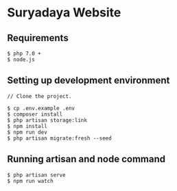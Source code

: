 # Suryadaya Website
## Requirements
    $ php 7.0 +
    $ node.js

## Setting up development environment

    // Clone the project.
    
    $ cp .env.example .env
    $ composer install
    $ php artisan storage:link
    $ npm install
    $ npm run dev
    $ php artisan migrate:fresh --seed

## Running artisan and node command
    $ php artisan serve
    $ npm run watch
